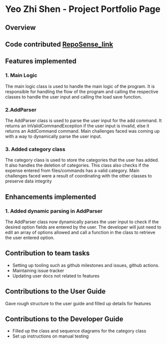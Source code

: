 # Yeo Zhi Shen - Project Portfolio Page

## Overview
## Code contributed [RepoSense_link](https://nus-cs2113-ay2324s2.github.io/tp-dashboard/?search=yeozhishen&sort=groupTitle&sortWithin=title&timeframe=commit&mergegroup=&groupSelect=groupByRepos&breakdown=true&checkedFileTypes=docs~functional-code~test-code~other&since=2024-02-23&tabOpen=true&tabType=authorship&tabAuthor=yeozhishen&tabRepo=AY2324S2-CS2113-F14-1%2Ftp%5Bmaster%5D&authorshipIsMergeGroup=false&authorshipFileTypes=docs~functional-code~test-code~other&authorshipIsBinaryFileTypeChecked=false&authorshipIsIgnoredFilesChecked=false)

## Features implemented
### 1. Main Logic
The main logic class is used to handle the main logic of the program. It is responsible for handling the flow
of the program and calling the respective classes to handle the user input and calling the load save function.

### 2.AddParser
The AddParser class is used to parse the user input for the add command. 
It returns an InValidCommandException if the user input is invalid, else it returns an AddCommand command.
Main challenges faced was coming up with a way to dynamically parse the user input. 

### 3. Added category class
The category class is used to store the categories that the user has added. It also handles the deletion of categories.
This class also checks if the expense entered from files/commands has a valid category.
Main challenges faced were a result of coordinating with the other classes to preserve data integrity

## Enhancements implemented
### 1. Added dynamic parsing in AddParser
The AddParser class now dynamically parses the user input to check if the desired option fields are entered by the user.
The developer will just need to edit an array of options allowed and call a function in the class to retrieve the user entered option.

## Contribution to team tasks
- Setting up tooling such as github milestones and issues, github actions.
- Maintaining issue tracker
- Updating user docs not related to features

## Contributions to the User Guide
Gave rough structure to the user guide and filled up details for features
## Contributions to the Developer Guide
- Filled up the class and sequence diagrams for the category class
- Set up instructions on manual testing
